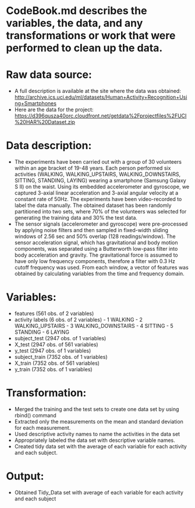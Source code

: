 
# CodeBook.md describes the variables, the data, and any transformations or work that were performed to clean up the data.


# Raw data source:
 - A full description is available at the site where the data was obtained: http://archive.ics.uci.edu/ml/datasets/Human+Activity+Recognition+Using+Smartphones 
 - Here are the data for the project: https://d396qusza40orc.cloudfront.net/getdata%2Fprojectfiles%2FUCI%20HAR%20Dataset.zip 

# Data description:
 - The experiments have been carried out with a group of 30 volunteers within an age bracket of 19-48 years. Each person performed six activities (WALKING, WALKING_UPSTAIRS, WALKING_DOWNSTAIRS, SITTING, STANDING, LAYING) wearing a smartphone (Samsung Galaxy S II) on the waist. Using its embedded accelerometer and gyroscope, we captured 3-axial linear acceleration and 3-axial angular velocity at a constant rate of 50Hz. The experiments have been video-recorded to label the data manually. The obtained dataset has been randomly partitioned into two sets, where 70% of the volunteers was selected for generating the training data and 30% the test data.
 - The sensor signals (accelerometer and gyroscope) were pre-processed by applying noise filters and then sampled in fixed-width sliding windows of 2.56 sec and 50% overlap (128 readings/window). The sensor acceleration signal, which has gravitational and body motion components, was separated using a Butterworth low-pass filter into body acceleration and gravity. The gravitational force is assumed to have only low frequency components, therefore a filter with 0.3 Hz cutoff frequency was used. From each window, a vector of features was obtained by calculating variables from the time and frequency domain.

# Variables:
 - features (561 obs. of 2 variables)
 - activity labels (6 obs. of 2 variables)
                   - 1 WALKING
                   - 2 WALKING_UPSTAIRS
                   - 3 WALKING_DOWNSTAIRS
                   - 4 SITTING
                   - 5 STANDING
                   - 6 LAYING
 - subject_test (2947 obs. of 1 variables)
 - X_test (2947 obs. of 561 variables)
 - y_test (2947 obs. of 1 variables)
 - subject_train (7352 obs. of 1 variables)
 - X_train (7352 obs. of 561 variables)
 - y_train (7352 obs. of 1 variables)

# Transformation:
- Merged the training and the test sets to create one data set by using rbind() command 
- Extracted only the measurements on the mean and standard deviation for each measurement. 
- Used descriptive activity names to name the activities in the data set
- Appropriately labeled the data set with descriptive variable names. 
- Created tidy data set with the average of each variable for each activity and each subject.

# Output:
- Obtained Tidy_Data set with average of each variable for each activity and each subject
